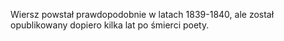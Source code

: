 Wiersz powstał prawdopodobnie w latach 1839-1840, ale został opublikowany dopiero kilka lat po śmierci poety.